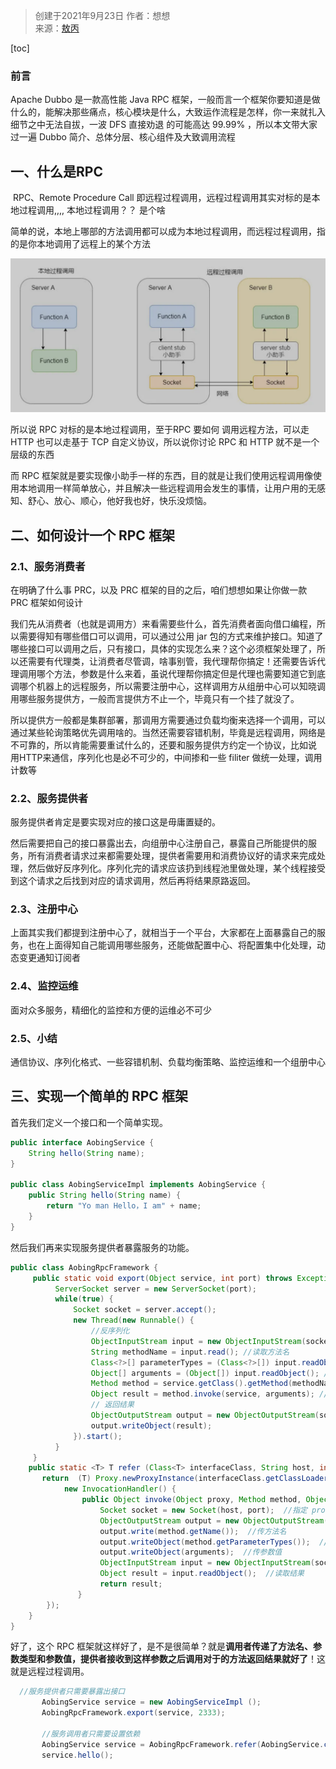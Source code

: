> 创建于2021年9月23日
> 作者：想想  
> 来源：[敖丙](https://mp.weixin.qq.com/s?__biz=MzAwNDA2OTM1Ng==&mid=2453145479&idx=1&sn=7acb47806794f0fda0eb42af09595df7&scene=21#wechat_redirect)

[toc]

### 前言

 Apache Dubbo 是一款高性能 Java RPC 框架，一般而言一个框架你要知道是做什么的，能解决那些痛点，核心模块是什么，大致运作流程是怎样，你一来就扎入细节之中无法自拔，一波 DFS 直接劝退 的可能高达 99.99% ，所以本文带大家过一遍 Dubbo 简介、总体分层、核心组件及大致调用流程



## 一、什么是RPC

​		RPC、Remote Procedure Call 即远程过程调用，远程过程调用其实对标的是本地过程调用,,,,  本地过程调用？？ 是个啥

简单的说，本地上哪部的方法调用都可以成为本地过程调用，而远程过程调用，指的是你本地调用了远程上的某个方法

<img src="images/image-20210923144945079.png" alt="image-20210923144945079" style="zoom:50%;" />

所以说 RPC 对标的是本地过程调用，至于RPC 要如何 调用远程方法，可以走 HTTP 也可以走基于 TCP 自定义协议，所以说你讨论 RPC 和 HTTP 就不是一个层级的东西

而 RPC 框架就是要实现像小助手一样的东西，目的就是让我们使用远程调用像使用本地调用一样简单放心，并且解决一些远程调用会发生的事情，让用户用的无感知、舒心、放心、顺心，他好我也好，快乐没烦恼。



## 二、如何设计一个 RPC 框架

### 2.1、服务消费者

在明确了什么事 PRC，以及 PRC 框架的目的之后，咱们想想如果让你做一款 PRC 框架如何设计

我们先从消费者（也就是调用方）来看需要些什么，首先消费者面向借口编程，所以需要得知有哪些借口可以调用，可以通过公用 jar 包的方式来维护接口。知道了哪些接口可以调用之后，只有接口，具体的实现怎么来？这个必须框架处理了，所以还需要有代理类，让消费者尽管调，啥事别管，我代理帮你搞定！还需要告诉代理调用哪个方法，参数是什么来着，虽说代理帮你搞定但是代理也需要知道它到底调哪个机器上的远程服务，所以需要注册中心，这样调用方从组册中心可以知晓调用哪些服务提供方，一般而言提供方不止一个，毕竟只有一个挂了就没了。

​	所以提供方一般都是集群部署，那调用方需要通过负载均衡来选择一个调用，可以通过某些轮询策略优先调用啥的。当然还需要容错机制，毕竟是远程调用，网络是不可靠的，所以肯能需要重试什么的，还要和服务提供方约定一个协议，比如说 用HTTP来通信，序列化也是必不可少的，中间掺和一些 filiter 做统一处理，调用计数等

### 2.2、服务提供者

服务提供者肯定是要实现对应的接口这是毋庸置疑的。

然后需要把自己的接口暴露出去，向组册中心注册自己，暴露自己所能提供的服务，所有消费者请求过来都需要处理，提供者需要用和消费协议好的请求来完成处理，然后做好反序列化。序列化完的请求应该扔到线程池里做处理，某个线程接受到这个请求之后找到对应的请求调用，然后再将结果原路返回。

### 2.3、注册中心

上面其实我们都提到注册中心了，就相当于一个平台，大家都在上面暴露自己的服务，也在上面得知自己能调用哪些服务，还能做配置中心、将配置集中化处理，动态变更通知订阅者

### 2.4、监控运维

面对众多服务，精细化的监控和方便的运维必不可少

### 2.5、小结

通信协议、序列化格式、一些容错机制、负载均衡策略、监控运维和一个组册中心



## 三、实现一个简单的 RPC 框架

首先我们定义一个接口和一个简单实现。

```java
public interface AobingService {  
    String hello(String name);  
} 

public class AobingServiceImpl implements AobingService {  
    public String hello(String name) {  
        return "Yo man Hello，I am" + name;  
    }  
}
```

然后我们再来实现服务提供者暴露服务的功能。

```java
public class AobingRpcFramework { 
     public static void export(Object service, int port) throws Exception { 
          ServerSocket server = new ServerSocket(port);
          while(true) {
              Socket socket = server.accept();
              new Thread(new Runnable() {
                  //反序列化
                  ObjectInputStream input = new ObjectInputStream(socket.getInputStream()); 
                  String methodName = input.read(); //读取方法名
                  Class<?>[] parameterTypes = (Class<?>[]) input.readObject(); //参数类型
                  Object[] arguments = (Object[]) input.readObject(); //参数
                  Method method = service.getClass().getMethod(methodName, parameterTypes);  //找到方法
                  Object result = method.invoke(service, arguments); //调用方法
                  // 返回结果
                  ObjectOutputStream output = new ObjectOutputStream(socket.getOutputStream());
                  output.writeObject(result);
              }).start();
          }
     }
    public static <T> T refer (Class<T> interfaceClass, String host, int port) throws Exception {
       return  (T) Proxy.newProxyInstance(interfaceClass.getClassLoader(), new Class<?>[] {interfaceClass}, 
            new InvocationHandler() {  
                public Object invoke(Object proxy, Method method, Object[] arguments) throws Throwable {  
                    Socket socket = new Socket(host, port);  //指定 provider 的 ip 和端口
                    ObjectOutputStream output = new ObjectOutputStream(socket.getOutputStream()); 
                    output.write(method.getName());  //传方法名
                    output.writeObject(method.getParameterTypes());  //传参数类型
                    output.writeObject(arguments);  //传参数值
                    ObjectInputStream input = new ObjectInputStream(socket.getInputStream());  
                    Object result = input.readObject();  //读取结果
                    return result;  
               }
        });  
    }  
}
```

好了，这个 RPC 框架就这样好了，是不是很简单？就是**调用者传递了方法名、参数类型和参数值，提供者接收到这样参数之后调用对于的方法返回结果就好了**！这就是远程过程调用。

```java
  //服务提供者只需要暴露出接口
       AobingService service = new AobingServiceImpl ();  
       AobingRpcFramework.export(service, 2333);  

       //服务调用者只需要设置依赖
       AobingService service = AobingRpcFramework.refer(AobingService.class, "127.0.0.1", 2333);  
       service.hello(); 
```



